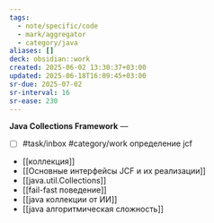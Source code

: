 ```yaml
---
tags:
  - note/specific/code
  - mark/aggregator
  - category/java
aliases: []
deck: obsidian::work
created: 2025-06-02 13:30:37+03:00
updated: 2025-06-18T16:09:45+03:00
sr-due: 2025-07-02
sr-interval: 16
sr-ease: 230
---
```


**Java Collections Framework**
—
- [ ] #task/inbox #category/work определение jcf
- [[коллекция]]
- [[Основные интерфейсы JCF и их реализации]]
- [[java.util.Collections]]
- [[fail-fast поведение]]
- [[java коллекции от ИИ]]
- [[java алгоритмическая сложность]]
